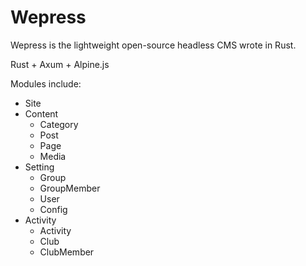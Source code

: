 # Wepress

Wepress is the lightweight open-source headless CMS wrote in Rust.

Rust + Axum + Alpine.js

Modules include: 

- Site
- Content
    - Category
    - Post
    - Page
    - Media
- Setting
    - Group
    - GroupMember
    - User
    - Config
- Activity
    - Activity
    - Club
    - ClubMember